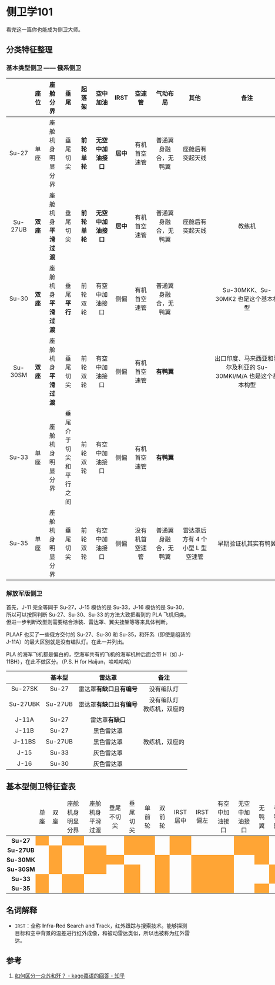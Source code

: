 # 侧卫学101

<style>
table {
    table-layout: fixed;
    width: 150%;
    cellpadding: 0;
    cellspacing: 0;
}
td {
    word-wrap: break-word;
    text-align: center;
}
td.nobreak {
    padding: 3px 1px!important;
    font-weight: bold;
    white-space: nowrap;
}
td.yes {
    background-color: #ffa535;
}
</style>

看完这一篇你也能成为侧卫大师。

## 分类特征整理

### 基本类型侧卫 —— 俄系侧卫

|     | 座位 | 座舱分界 | 垂尾 | 起落架 | 空中加油 | IRST | 空速管 | 气动布局 | 其他 | 备注 |
| --- | --- | ---     | --- | ---   | ---    | ---  | ---   | ---     | --- | --- |
| Su-27 | 单座 | 座舱机身<br>明显分界 | 垂尾切尖 | **前轮单轮** | **无空中加油接口** | **居中** | 有机首空速管 | 普通翼身融合，无鸭翼 | 座舱后有突起天线 | |
| Su-27UB | **双座** | 座舱机身<br>**平滑过渡** | 垂尾切尖 | **前轮单轮** | **无空中加油接口** | **居中** | 有机首空速管 | 普通翼身融合，无鸭翼 | 座舱后有突起天线 | 教练机 |
| Su-30 | **双座** | 座舱机身<br>**平滑过渡** | 垂尾**平行** | 前轮双轮 | 有空中加油接口 | 侧偏 | 有机首空速管 | 普通翼身融合，无鸭翼 |  | Su-30MKK、Su-30MK2 也是这个基本构型 |
| Su-30SM | **双座** | 座舱机身<br>**平滑过渡** | 垂尾切尖 | 前轮双轮 | 有空中加油接口 | 侧偏 | 有机首空速管 | **有鸭翼** |  | 出口印度、马来西亚和阿尔及利亚的 Su-30MKI/M/A 也是这个基本构型 |
| Su-33 | 单座 | 座舱机身<br>明显分界 | 垂尾介于<br>切尖和平<br>行之间 | 前轮双轮 | 有空中加油接口 | 侧偏 | 有机首空速管 | **有鸭翼** |  |  |
| Su-35 | 单座 | 座舱机身<br>明显分界 | 垂尾切尖 | 前轮双轮 | 有空中加油接口 | 侧偏 | 没有机首空速管 | 普通翼身融合，无鸭翼 | 雷达罩后方有 4 个小型 L 型空速管 | 早期验证机其实有鸭翼 |

### 解放军版侧卫

首先，J-11 完全等同于 Su-27，J-15 模仿的是 Su-33，J-16 模仿的是 Su-30，所以可以按照判断 Su-27、Su-30、Su-33 的方法大致把看到的 PLA 飞机归类。但进一步判断改型则需要结合涂装、雷达罩、翼尖挂架等等来具体判断。

PLAAF 也买了一些俄方交付的 Su-27、Su-30 和 Su-35，和歼系（即使是组装的 J-11A）的最大区别就是没有编队灯。在此一并列出。

PLA 的海军飞机都是偏白的，空海军共有的飞机的海军机种后面会带 H（如 J-11BH），在此不做区分。（P.S. H for Haijun，哈哈哈哈）

|     | 基本型 | 雷达罩 | 备注 |
| --- |:---:|:---:|:---:|
| Su-27SK | Su-27 | 雷达罩**有缺口**且**有编号** |没有编队灯 |
| Su-27UBK | Su-27UB | 雷达罩**有缺口**且**有编号** | 没有编队灯<br>教练机，双座的 |
| J-11A | Su-27 | 雷达罩**有缺口** |  |
| J-11B | Su-27 | 黑色雷达罩 | |
| J-11BS | Su-27UB | 黑色雷达罩 | 教练机，双座的 |
| J-15 | Su-33 | 灰色雷达罩 | |
| J-16 | Su-30 | 灰色雷达罩 | |

## 基本型侧卫特征查表

<table >
<thead>
  <td class="nobreak"></td>
  <td>单座</td>
  <td>双座</td>

  <td>座舱机身明显分界</td>
  <td>座舱机身平滑过渡</td>

  <td>垂尾不切尖</td>
  <td>垂尾切尖</td>

  <td>单前轮</td>
  <td>双前轮</td>

  <td>IRST居中</td>
  <td>IRST偏左</td>

  <td>有空中加油接口</td>
  <td>无空中加油接口</td>

  <td>无鸭翼</td>
  <td>有鸭翼</td>
</thead>
<tr>
  <td class="nobreak"> Su-27 </td>
  <!-- 座位数目 -->
  <td class="yes"></td>
  <td></td>

  <!-- 座舱过渡 -->
  <td class="yes"></td>
  <td></td>

  <!-- 垂尾形状 -->
  <td></td>
  <td class="yes"></td>

  <!-- 起落架轮 -->
  <td class="yes"></td>
  <td></td>

  <!-- 制导位置 -->
  <td class="yes"></td>
  <td></td>

  <!-- 加油接口 -->
  <td></td>
  <td class="yes"></td>

  <!-- 气动布局 -->
  <td class="yes"></td>
  <td></td>
</tr>

<tr>
  <td class="nobreak"> Su-27UB </td>
  <!-- 座位数目 -->
  <td></td>
  <td class="yes"></td>

  <!-- 座舱过渡 -->
  <td></td>
  <td class="yes"></td>

  <!-- 垂尾形状 -->
  <td></td>
  <td class="yes"></td>

  <!-- 起落架轮 -->
  <td class="yes"></td>
  <td></td>

  <!-- 制导位置 -->
  <td class="yes"></td>
  <td></td>

  <!-- 加油接口 -->
  <td></td>
  <td class="yes"></td>

  <!-- 气动布局 -->
  <td class="yes"></td>
  <td></td>
</tr>

<tr>
  <td class="nobreak"> Su-30MK </td>
  <!-- 座位数目 -->
  <td></td>
  <td class="yes"></td>

  <!-- 座舱过渡 -->
  <td></td>
  <td class="yes"></td>

  <!-- 垂尾形状 -->
  <td class="yes"></td>
  <td></td>

  <!-- 起落架轮 -->
  <td></td>
  <td class="yes"></td>

  <!-- 制导位置 -->
  <td></td>
  <td class="yes"></td>

  <!-- 加油接口 -->
  <td class="yes"></td>
  <td></td>

  <!-- 气动布局 -->
  <td class="yes"></td>
  <td></td>
</tr>

<tr>
  <td class="nobreak"> Su-30SM </td>
  <!-- 座位数目 -->
  <td></td>
  <td class="yes"></td>

  <!-- 座舱过渡 -->
  <td></td>
  <td class="yes"></td>

  <!-- 垂尾形状 -->
  <td></td>
  <td class="yes"></td>

  <!-- 起落架轮 -->
  <td></td>
  <td class="yes"></td>

  <!-- 制导位置 -->
  <td></td>
  <td class="yes"></td>

  <!-- 加油接口 -->
  <td class="yes"></td>
  <td></td>

  <!-- 气动布局 -->
  <td></td>
  <td class="yes"></td>
</tr>

<tr>
  <td class="nobreak"> Su-33 </td>
  <!-- 座位数目 -->
  <td class="yes"></td>
  <td></td>

  <!-- 座舱过渡 -->
  <td class="yes"></td>
  <td></td>

  <!-- 垂尾形状 -->
  <td></td>
  <td class="yes"></td>

  <!-- 起落架轮 -->
  <td></td>
  <td class="yes"></td>

  <!-- 制导位置 -->
  <td></td>
  <td class="yes"></td>

  <!-- 加油接口 -->
  <td class="yes"></td>
  <td></td>

<!-- 气动布局 -->
  <td></td>
  <td class="yes"></td>
</tr>

<tr>
  <td class="nobreak"> Su-35 </td>
  <!-- 座位数目 -->
  <td class="yes"></td>
  <td></td>

  <!-- 座舱过渡 -->
  <td class="yes"></td>
  <td></td>

  <!-- 垂尾形状 -->
  <td></td>
  <td class="yes"></td>

  <!-- 起落架轮 -->
  <td></td>
  <td class="yes"></td>

  <!-- 制导位置 -->
  <td></td>
  <td class="yes"></td>

  <!-- 加油接口 -->
  <td class="yes"></td>
  <td></td>

  <!-- 气动布局 -->
  <td class="yes"></td>
  <td></td>
</tr>
</table>

## 名词解释

* `IRST`：全称 **I**nfra-**R**ed **S**earch and **T**rack，红外跟踪与搜索技术。能够探测目标和空中背景的温差进行红外成像，和被动雷达类似，所以也被称为红外雷达。

## 参考

1. [如何区分一众苏和歼？ - kago嘉语的回答 - 知乎](
https://www.zhihu.com/question/316210887/answer/640770443)
